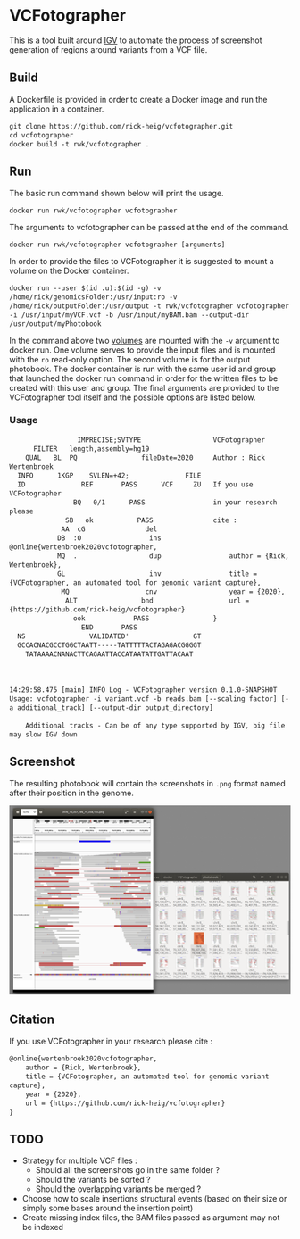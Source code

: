# VCFotographer

This is a tool built around [IGV](https://github.com/igvteam/igv) to automate the process of screenshot generation of regions around variants from a VCF file.

## Build

A Dockerfile is provided in order to create a Docker image and run the application in a container.

```
git clone https://github.com/rick-heig/vcfotographer.git
cd vcfotographer
docker build -t rwk/vcfotographer .
```

## Run

The basic run command shown below will print the usage.

```
docker run rwk/vcfotographer vcfotographer
```

The arguments to vcfotographer can be passed at the end of the command.

```
docker run rwk/vcfotographer vcfotographer [arguments]
```

In order to provide the files to VCFotographer it is suggested to mount a volume on the Docker container.

```
docker run --user $(id .u):$(id -g) -v /home/rick/genomicsFolder:/usr/input:ro -v /home/rick/outputFolder:/usr/output -t rwk/vcfotographer vcfotographer -i /usr/input/myVCF.vcf -b /usr/input/myBAM.bam --output-dir /usr/output/myPhotobook
```

In the command above two [volumes](https://docs.docker.com/storage/volumes/) are mounted with the `-v` argument to docker run. One volume serves to provide the input files and is mounted with the `ro` read-only option. The second volume is for the output photobook. The docker container is run with the same user id and group that launched the docker run command in order for the written files to be created with this user and group. The final arguments are provided to the VCFotographer tool itself and the possible options are listed below.

### Usage

```
                 IMPRECISE;SVTYPE                  VCFotographer
      FILTER   length,assembly=hg19                  
    QUAL   BL  PQ                fileDate=2020     Author : Rick Wertenbroek
  INFO      1KGP    SVLEN=+42;              FILE     
  ID              REF       PASS      VCF     ZU   If you use VCFotographer
                BQ   0/1      PASS                 in your research please
              SB   ok           PASS               cite :
             AA  cG               del
            DB  :O                 ins             @online{wertenbroek2020vcfotographer,
            MQ  .                  dup                 author = {Rick, Wertenbroek},
            GL                     inv                 title = {VCFotographer, an automated tool for genomic variant capture},
             MQ                   cnv                  year = {2020},
              ALT                bnd                   url = {https://github.com/rick-heig/vcfotographer}
                ook            PASS                }
                  END       PASS
  NS                VALIDATED'                GT
  GCCACNACGCCTGGCTAATT-----TATTTTTACTAGAGACGGGGT
    TATAAAACNANACTTCAGAATTACCATAATATTGATTACAAT


  
14:29:58.475 [main] INFO Log - VCFotographer version 0.1.0-SNAPSHOT
Usage: vcfotographer -i variant.vcf -b reads.bam [--scaling factor] [-a additional_track] [--output-dir output_directory]

    Additional tracks - Can be of any type supported by IGV, big file may slow IGV down

```

## Screenshot

The resulting photobook will contain the screenshots in `.png` format named after their position in the genome.

![screenshot](images/vcfotographer.png)

## Citation

If you use VCFotographer in your research please cite :

```
@online{wertenbroek2020vcfotographer,
    author = {Rick, Wertenbroek},
    title = {VCFotographer, an automated tool for genomic variant capture},
    year = {2020},
    url = {https://github.com/rick-heig/vcfotographer}
}
```

## TODO

- Strategy for multiple VCF files : 
  - Should all the screenshots go in the same folder ?
  - Should the variants be sorted ?
  - Should the overlapping variants be merged ?
- Choose how to scale insertions structural events (based on their size or simply some bases around the insertion point)
- Create missing index files, the BAM files passed as argument may not be indexed
